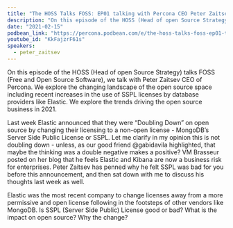 ```yaml
---
title: "The HOSS Talks FOSS: EP01 talking with Percona CEO Peter Zaitsev about SSPL, open source, Elastic, and the cloud."
description: "On this episode of the HOSS (Head of open Source Strategy) talks FOSS (Free and Open Source Software), we talk with Peter Zaitsev CEO of Percona."
date: "2021-02-15"
podbean_link: "https://percona.podbean.com/e/the-hoss-talks-foss-ep01-talking-with-percona-ceo-peter-zaitsev-about-sspl-open-source-elastic-and-the-cloud/"
youtube_id: "KkFajzrF61s"
speakers:
  - peter_zaitsev
---
```


On this episode of the HOSS (Head of open Source Strategy) talks FOSS (Free and Open Source Software), we talk with Peter Zaitsev CEO of Percona. We explore the changing landscape of the open source space including recent increases in the use of SSPL licenses by database providers like Elastic. We explore the trends driving the open source business in 2021. 

Last week Elastic announced that they were “Doubling Down” on open source by changing their licensing to a non-open license - MongoDB’s Server Side Public License or SSPL. Let me clarify in my opinion this is not doubling down - unless, as our good friend @gabidavila highlighted, that maybe the thinking was a double negative makes a positive? VM Brasseur posted on her blog that he feels Elastic and Kibana are now a business risk for enterprises. Peter Zaitsev has penned why he felt SSPL was bad for you before this announcement, and then sat down with me to discuss his thoughts last week as well. 

Elastic was the most recent company to change licenses away from a more permissive and open license following in the footsteps of other vendors like MongoDB. Is SSPL (Server Side Public) License good or bad? What is the impact on open source? Why the change?  